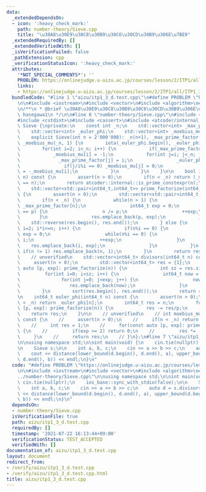 ```yaml
---
data:
  _extendedDependsOn:
  - icon: ':heavy_check_mark:'
    path: number-theory/Sieve.cpp
    title: "\u30A8\u30E9\u30C8\u30B9\u30C6\u30CD\u30B9\u306E\u7BE9"
  _extendedRequiredBy: []
  _extendedVerifiedWith: []
  _isVerificationFailed: false
  _pathExtension: cpp
  _verificationStatusIcon: ':heavy_check_mark:'
  attributes:
    '*NOT_SPECIAL_COMMENTS*': ''
    PROBLEM: https://onlinejudge.u-aizu.ac.jp/courses/lesson/2/ITP1/all/ITP1_3_D
    links:
    - https://onlinejudge.u-aizu.ac.jp/courses/lesson/2/ITP1/all/ITP1_3_D
  bundledCode: "#line 1 \"aizu/itp1_3_d.test.cpp\"\n#define PROBLEM \"https://onlinejudge.u-aizu.ac.jp/courses/lesson/2/ITP1/all/ITP1_3_D\"\
    \n\n#include <iostream>\n#include <vector>\n#include <algorithm>\n#line 1 \"number-theory/Sieve.cpp\"\
    \n/**\n * @brief \u30A8\u30E9\u30C8\u30B9\u30C6\u30CD\u30B9\u306E\u7BE9\n * @author\
    \ hasegawa1\n */\n\n#line 8 \"number-theory/Sieve.cpp\"\n#include <numeric>\n\
    #include <cstdint>\n#include <cassert>\n#include <atcoder/internal_math>\n\nclass\
    \ Sieve {\nprivate:\n    const int _n;\n    std::vector<int> _max_prime_factor;\n\
    \    std::vector<int> _euler_phi;\n    std::vector<int> _moebius_mu;\npublic:\n\
    \    explicit Sieve(int n = 2'000'000): _n(n+1), _max_prime_factor(_n), _euler_phi(_n),\
    \ _moebius_mu(_n, 1) {\n        iota(_euler_phi.begin(), _euler_phi.end(), 0);\n\
    \        for(int i=2; i<_n; i++) {\n            if(_max_prime_factor[i]) continue;\n\
    \            _moebius_mu[i] = -1;\n            for(int j=i; j<_n; j+=i) {\n  \
    \              _max_prime_factor[j] = i;\n                _euler_phi[j] -= _euler_phi[j]/i;\n\
    \                if(j/i%i == 0) _moebius_mu[j] = 0;\n                else _moebius_mu[j]\
    \ = -_moebius_mu[i];\n            }\n        }\n    }\n\n    bool is_prime(int64_t\
    \ n) const {\n        assert(n > 0);\n        if(n < _n) return (_max_prime_factor[n]\
    \ == n);\n        return atcoder::internal::is_prime_constexpr(n);\n    }\n\n\
    \    std::vector<std::pair<int64_t,int64_t>> prime_factorize(int64_t n) const\
    \ {\n        assert(n > 0);\n        std::vector<std::pair<int64_t,int64_t>> res;\n\
    \        if(n < _n) {\n            while(n > 1) {\n                int64_t p =\
    \ _max_prime_factor[n];\n                int64_t exp = 0;\n                while(_max_prime_factor[n]\
    \ == p) {\n                    n /= p;\n                    ++exp;\n         \
    \       }\n                res.emplace_back(p, exp);\n            }\n        \
    \    std::reverse(res.begin(), res.end());\n        } else {\n            for(int64_t\
    \ i=2; i*i<=n; i++) {\n                if(n%i == 0) {\n                    int\
    \ exp = 0;\n                    while(n%i == 0) {\n                        n /=\
    \ i;\n                        ++exp;\n                    }\n                \
    \    res.emplace_back(i, exp);\n                }\n            }\n           \
    \ if(n != 1) res.emplace_back(n, 1);\n        }\n        return res;\n    }\n\n\
    \    // unverified\n    std::vector<int64_t> divisors(int64_t n) const {\n   \
    \     assert(n > 0);\n        std::vector<int64_t> res = {1};\n        for(const\
    \ auto [p, exp]: prime_factorize(n)) {\n            int sz = res.size();\n   \
    \         for(int i=0; i<sz; i++) {\n                int64_t now = res[i];\n \
    \               for(int j=0; j<exp; j++) {\n                    now *= p;\n  \
    \                  res.emplace_back(now);\n                }\n            }\n\
    \        }\n        sort(res.begin(), res.end());\n        return res;\n    }\n\
    \n    int64_t euler_phi(int64_t n) const {\n        assert(n > 0);\n        if(n\
    \ < _n) return _euler_phi[n];\n        int64_t res = n;\n        for(const auto\
    \ [p, exp]: prime_factorize(n)) {\n            res -= res/p;\n        }\n    \
    \    return res;\n    }\n\n    // unverified\n    // int moebius_mu(int64_t n)\
    \ const {\n    //     assert(n > 0);\n    //     if(n < _n) return _moebius_mu[n];\n\
    \    //     int res = 1;\n    //     for(const auto [p, exp]: prime_factorize(n))\
    \ {\n    //         if(exp >= 2) return 0;\n    //         res *= -1;\n    //\
    \     }\n    //     return res;\n    // }\n};\n#line 7 \"aizu/itp1_3_d.test.cpp\"\
    \n\nusing namespace std;\n\nint main(void) {\n    cin.tie(nullptr);\n    ios_base::sync_with_stdio(false);\n\
    \n    Sieve s;\n\n    int a, b, c;\n    cin >> a >> b >> c;\n    auto d = s.divisors(c);\n\
    \    cout << distance(lower_bound(d.begin(), d.end(), a), upper_bound(d.begin(),\
    \ d.end(), b)) << endl;\n}\n"
  code: "#define PROBLEM \"https://onlinejudge.u-aizu.ac.jp/courses/lesson/2/ITP1/all/ITP1_3_D\"\
    \n\n#include <iostream>\n#include <vector>\n#include <algorithm>\n#include \"\
    ../number-theory/Sieve.cpp\"\n\nusing namespace std;\n\nint main(void) {\n   \
    \ cin.tie(nullptr);\n    ios_base::sync_with_stdio(false);\n\n    Sieve s;\n\n\
    \    int a, b, c;\n    cin >> a >> b >> c;\n    auto d = s.divisors(c);\n    cout\
    \ << distance(lower_bound(d.begin(), d.end(), a), upper_bound(d.begin(), d.end(),\
    \ b)) << endl;\n}\n"
  dependsOn:
  - number-theory/Sieve.cpp
  isVerificationFile: true
  path: aizu/itp1_3_d.test.cpp
  requiredBy: []
  timestamp: '2021-07-22 16:13:44+09:00'
  verificationStatus: TEST_ACCEPTED
  verifiedWith: []
documentation_of: aizu/itp1_3_d.test.cpp
layout: document
redirect_from:
- /verify/aizu/itp1_3_d.test.cpp
- /verify/aizu/itp1_3_d.test.cpp.html
title: aizu/itp1_3_d.test.cpp
---
```

